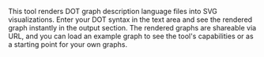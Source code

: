 This tool renders DOT graph description language files into SVG visualizations. Enter your DOT syntax in the text area and see the rendered graph instantly in the output section. The rendered graphs are shareable via URL, and you can load an example graph to see the tool's capabilities or as a starting point for your own graphs.

<!-- Generated from commit: a3fec50f7e8b7b0276fa19aca3f3bb61fb60130d -->